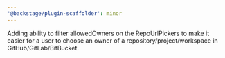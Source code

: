 ```yaml
---
'@backstage/plugin-scaffolder': minor
---
```


Adding ability to filter allowedOwners on the RepoUrlPickers to make it easier for a user to choose an owner of a repository/project/workspace in GitHub/GitLab/BitBucket.
